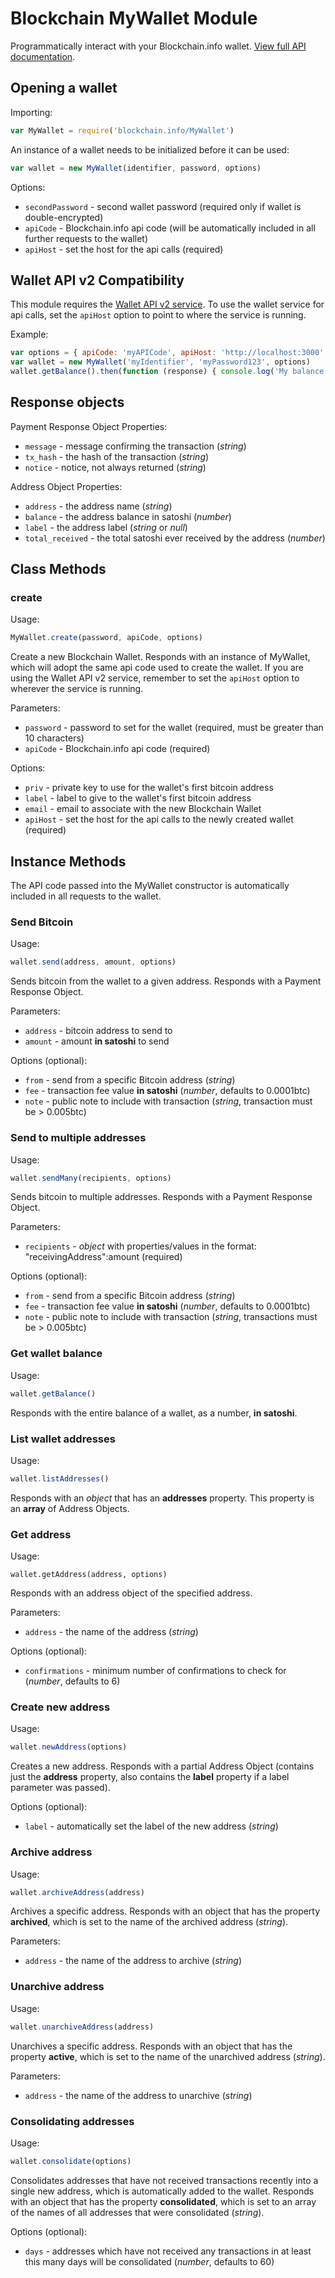 
# Blockchain MyWallet Module

Programmatically interact with your Blockchain.info wallet. [View full API documentation](https://blockchain.info/api/blockchain_wallet_api).

## Opening a wallet

Importing:

```js
var MyWallet = require('blockchain.info/MyWallet')
```

An instance of a wallet needs to be initialized before it can be used:

```js
var wallet = new MyWallet(identifier, password, options)
```

Options:

  * `secondPassword` - second wallet password (required only if wallet is double-encrypted)
  * `apiCode` - Blockchain.info api code (will be automatically included in all further requests to the wallet)
  * `apiHost` - set the host for the api calls (required)

## Wallet API v2 Compatibility

This module requires the [Wallet API v2 service](https://github.com/blockchain/service-my-wallet-v3). To use the wallet service for api calls, set the `apiHost` option to point to where the service is running.

Example:

```js
var options = { apiCode: 'myAPICode', apiHost: 'http://localhost:3000' }
var wallet = new MyWallet('myIdentifier', 'myPassword123', options)
wallet.getBalance().then(function (response) { console.log('My balance is %d!', response.balance); })
```

## Response objects

Payment Response Object Properties:

  * `message` - message confirming the transaction (*string*)
  * `tx_hash` - the hash of the transaction (*string*)
  * `notice` - notice, not always returned (*string*)

Address Object Properties:

  * `address` - the address name (*string*)
  * `balance` - the address balance in satoshi (*number*)
  * `label` - the address label (*string* or *null*)
  * `total_received` - the total satoshi ever received by the address (*number*)

## Class Methods

### create

Usage:

```js
MyWallet.create(password, apiCode, options)
```

Create a new Blockchain Wallet. Responds with an instance of MyWallet, which will adopt the same api code used to create the wallet. If you are using the Wallet API v2 service, remember to set the `apiHost` option to wherever the service is running.

Parameters:

  * `password` - password to set for the wallet (required, must be greater than 10 characters)
  * `apiCode` - Blockchain.info api code (required)

Options:

  * `priv` - private key to use for the wallet's first bitcoin address
  * `label` - label to give to the wallet's first bitcoin address
  * `email` - email to associate with the new Blockchain Wallet
  * `apiHost` - set the host for the api calls to the newly created wallet (required)

## Instance Methods

The API code passed into the MyWallet constructor is automatically included in all requests to the wallet.

### Send Bitcoin

Usage:

```js
wallet.send(address, amount, options)
```

Sends bitcoin from the wallet to a given address. Responds with a Payment Response Object.

Parameters:

  * `address` - bitcoin address to send to
  * `amount` - amount **in satoshi** to send

Options (optional):

  * `from` - send from a specific Bitcoin address (*string*)
  * `fee` - transaction fee value **in satoshi** (*number*, defaults to 0.0001btc)
  * `note` - public note to include with transaction (*string*, transaction must be > 0.005btc)

### Send to multiple addresses

Usage:

```js
wallet.sendMany(recipients, options)
```

Sends bitcoin to multiple addresses. Responds with a Payment Response Object.

Parameters:

  * `recipients` - *object* with properties/values in the format: "receivingAddress":amount (required)

Options (optional):

  * `from` - send from a specific Bitcoin address (*string*)
  * `fee` - transaction fee value **in satoshi** (*number*, defaults to 0.0001btc)
  * `note` - public note to include with transaction (*string*, transactions must be > 0.005btc)

### Get wallet balance

Usage:

```js
wallet.getBalance()
```

Responds with the entire balance of a wallet, as a number, **in satoshi**.

### List wallet addresses

Usage:

```js
wallet.listAddresses()
```

Responds with an *object* that has an **addresses** property. This property is an **array** of Address Objects.

### Get address

Usage:

```
wallet.getAddress(address, options)
```

Responds with an address object of the specified address.

Parameters:

  * `address` - the name of the address (*string*)

Options (optional):

  * `confirmations` - minimum number of confirmations to check for (*number*, defaults to 6)

### Create new address

Usage:

```js
wallet.newAddress(options)
```

Creates a new address. Responds with a partial Address Object (contains just the **address** property, also contains the **label** property if a label parameter was passed).

Options (optional):

  * `label` - automatically set the label of the new address (*string*)

### Archive address

Usage:

```js
wallet.archiveAddress(address)
```

Archives a specific address. Responds with an object that has the property **archived**, which is set to the name of the archived address (*string*).

Parameters:

  * `address` - the name of the address to archive (*string*)

### Unarchive address

Usage:

```js
wallet.unarchiveAddress(address)
```

Unarchives a specific address. Responds with an object that has the property **active**, which is set to the name of the unarchived address (*string*).

Parameters:

  * `address` - the name of the address to unarchive (*string*)

### Consolidating addresses

Usage:

```js
wallet.consolidate(options)
```

Consolidates addresses that have not received transactions recently into a single new address, which is automatically added to the wallet. Responds with an object that has the property **consolidated**, which is set to an array of the names of all addresses that were consolidated (*string*).

Options (optional):

  * `days` - addresses which have not received any transactions in at least this many days will be consolidated (*number*, defaults to 60)
